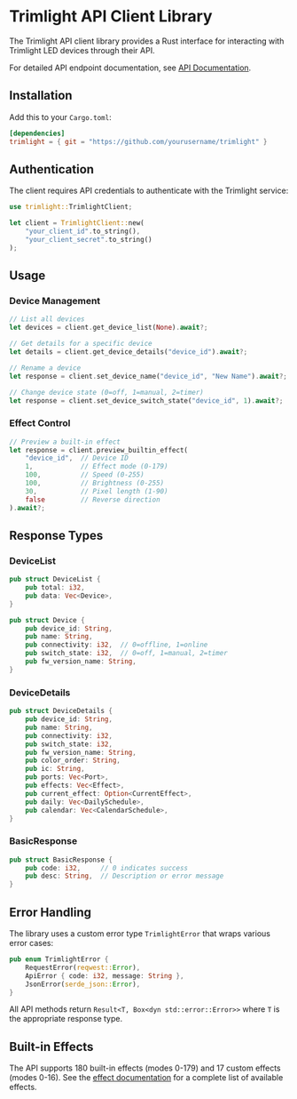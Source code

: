 # Trimlight API Client Library

The Trimlight API client library provides a Rust interface for interacting with Trimlight LED devices through their API.

For detailed API endpoint documentation, see [API Documentation](trimlight-api.md).

## Installation

Add this to your `Cargo.toml`:

```toml
[dependencies]
trimlight = { git = "https://github.com/yourusername/trimlight" }
```

## Authentication

The client requires API credentials to authenticate with the Trimlight service:

```rust
use trimlight::TrimlightClient;

let client = TrimlightClient::new(
    "your_client_id".to_string(),
    "your_client_secret".to_string()
);
```

## Usage

### Device Management

```rust
// List all devices
let devices = client.get_device_list(None).await?;

// Get details for a specific device
let details = client.get_device_details("device_id").await?;

// Rename a device
let response = client.set_device_name("device_id", "New Name").await?;

// Change device state (0=off, 1=manual, 2=timer)
let response = client.set_device_switch_state("device_id", 1).await?;
```

### Effect Control

```rust
// Preview a built-in effect
let response = client.preview_builtin_effect(
    "device_id",  // Device ID
    1,            // Effect mode (0-179)
    100,          // Speed (0-255)
    100,          // Brightness (0-255)
    30,           // Pixel length (1-90)
    false         // Reverse direction
).await?;
```

## Response Types

### DeviceList

```rust
pub struct DeviceList {
    pub total: i32,
    pub data: Vec<Device>,
}

pub struct Device {
    pub device_id: String,
    pub name: String,
    pub connectivity: i32,  // 0=offline, 1=online
    pub switch_state: i32,  // 0=off, 1=manual, 2=timer
    pub fw_version_name: String,
}
```

### DeviceDetails

```rust
pub struct DeviceDetails {
    pub device_id: String,
    pub name: String,
    pub connectivity: i32,
    pub switch_state: i32,
    pub fw_version_name: String,
    pub color_order: String,
    pub ic: String,
    pub ports: Vec<Port>,
    pub effects: Vec<Effect>,
    pub current_effect: Option<CurrentEffect>,
    pub daily: Vec<DailySchedule>,
    pub calendar: Vec<CalendarSchedule>,
}
```

### BasicResponse

```rust
pub struct BasicResponse {
    pub code: i32,     // 0 indicates success
    pub desc: String,  // Description or error message
}
```

## Error Handling

The library uses a custom error type `TrimlightError` that wraps various error cases:

```rust
pub enum TrimlightError {
    RequestError(reqwest::Error),
    ApiError { code: i32, message: String },
    JsonError(serde_json::Error),
}
```

All API methods return `Result<T, Box<dyn std::error::Error>>` where `T` is the appropriate response type.

## Built-in Effects

The API supports 180 built-in effects (modes 0-179) and 17 custom effects (modes 0-16). See the [effect documentation](effects.md) for a complete list of available effects.
